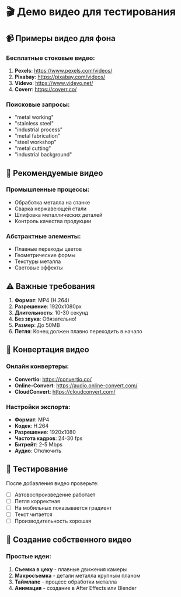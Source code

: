# 🎬 Демо видео для тестирования

## 📹 Примеры видео для фона

### Бесплатные стоковые видео:
1. **Pexels**: https://www.pexels.com/videos/
2. **Pixabay**: https://pixabay.com/videos/
3. **Videvo**: https://www.videvo.net/
4. **Coverr**: https://coverr.co/

### Поисковые запросы:
- "metal working"
- "stainless steel"
- "industrial process"
- "metal fabrication"
- "steel workshop"
- "metal cutting"
- "industrial background"

## 🎯 Рекомендуемые видео

### Промышленные процессы:
- Обработка металла на станке
- Сварка нержавеющей стали
- Шлифовка металлических деталей
- Контроль качества продукции

### Абстрактные элементы:
- Плавные переходы цветов
- Геометрические формы
- Текстуры металла
- Световые эффекты

## ⚠️ Важные требования

1. **Формат**: MP4 (H.264)
2. **Разрешение**: 1920x1080px
3. **Длительность**: 10-30 секунд
4. **Без звука**: Обязательно!
5. **Размер**: До 50MB
6. **Петля**: Конец должен плавно переходить в начало

## 🔧 Конвертация видео

### Онлайн конвертеры:
- **Convertio**: https://convertio.co/
- **Online-Convert**: https://audio.online-convert.com/
- **CloudConvert**: https://cloudconvert.com/

### Настройки экспорта:
- **Формат**: MP4
- **Кодек**: H.264
- **Разрешение**: 1920x1080
- **Частота кадров**: 24-30 fps
- **Битрейт**: 2-5 Mbps
- **Аудио**: Отключить

## 📱 Тестирование

После добавления видео проверьте:
- [ ] Автовоспроизведение работает
- [ ] Петля корректная
- [ ] На мобильных показывается градиент
- [ ] Текст читается
- [ ] Производительность хорошая

## 🎨 Создание собственного видео

### Простые идеи:
1. **Съемка в цеху** - плавные движения камеры
2. **Макросъемка** - детали металла крупным планом
3. **Таймлапс** - процесс обработки металла
4. **Анимация** - создание в After Effects или Blender

